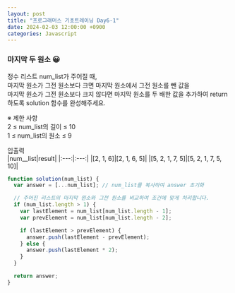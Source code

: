 ```yaml
---
layout: post
title: "프로그래머스 기초트레이닝 Day6-1"
date: 2024-02-03 12:00:00 +0900
categories: Javascript
---
```


### 마지막 두 원소 😀

정수 리스트 num_list가 주어질 때, <br>
마지막 원소가 그전 원소보다 크면 마지막 원소에서 그전 원소를 뺀 값을 <br>
마지막 원소가 그전 원소보다 크지 않다면 마지막 원소를 두 배한 값을 추가하여 return하도록 solution 함수를 완성해주세요.<br>

※ 제한 사항<br>
2 ≤ num_list의 길이 ≤ 10<br>
1 ≤ num_list의 원소 ≤ 9<br>

입출력 <br>
|num\_\_list|result|
|:---:|:---:|
|[2, 1, 6]|[2, 1, 6, 5]|
|[5, 2, 1, 7, 5]|[5, 2, 1, 7, 5, 10]|

```javascript
function solution(num_list) {
  var answer = [...num_list]; // num_list를 복사하여 answer 초기화

  // 주어진 리스트의 마지막 원소와 그전 원소를 비교하여 조건에 맞게 처리합니다.
  if (num_list.length > 1) {
    var lastElement = num_list[num_list.length - 1];
    var prevElement = num_list[num_list.length - 2];

    if (lastElement > prevElement) {
      answer.push(lastElement - prevElement);
    } else {
      answer.push(lastElement * 2);
    }
  }

  return answer;
}
```
